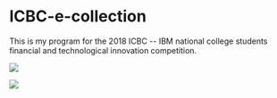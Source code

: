 # ICBC-e-collection

This is my program for the 2018 ICBC -- IBM national college students financial and technological innovation competition.

![](工银e收款项目演示Part1.gif)

![](工银e收款项目演示Part2.gif)
